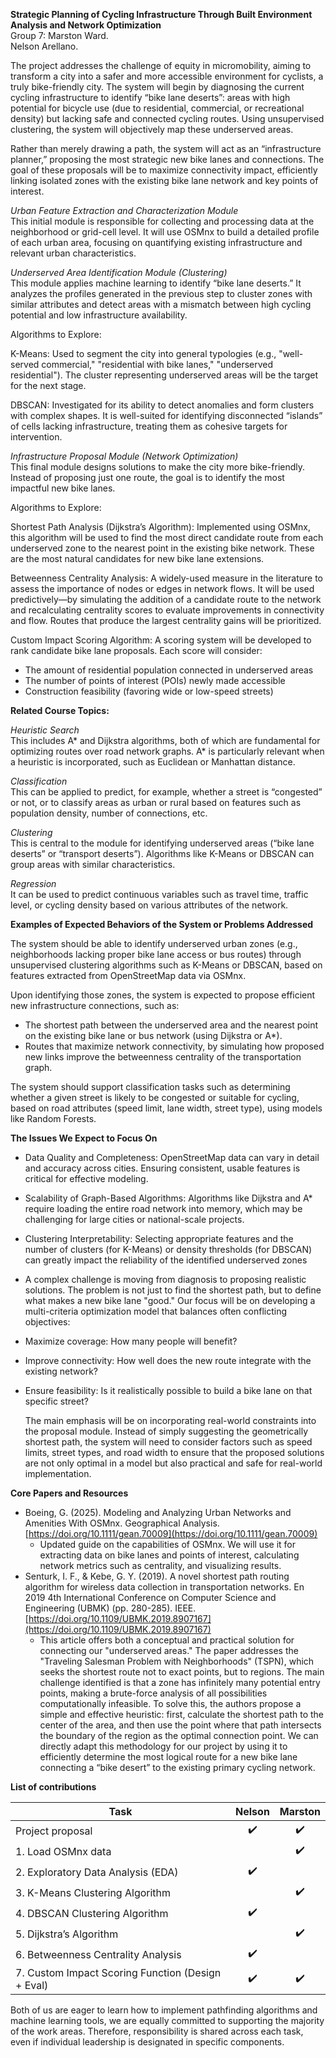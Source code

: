 **Strategic Planning of Cycling Infrastructure Through Built Environment Analysis and Network Optimization**  
Group 7:   Marston Ward.   
Nelson Arellano.

The project addresses the challenge of equity in micromobility, aiming to transform a city into a safer and more accessible environment for cyclists, a truly bike-friendly city. The system will begin by diagnosing the current cycling infrastructure to identify “bike lane deserts”: areas with high potential for bicycle use (due to residential, commercial, or recreational density) but lacking safe and connected cycling routes. Using unsupervised clustering, the system will objectively map these underserved areas.

Rather than merely drawing a path, the system will act as an “infrastructure planner,” proposing the most strategic new bike lanes and connections. The goal of these proposals will be to maximize connectivity impact, efficiently linking isolated zones with the existing bike lane network and key points of interest.

*Urban Feature Extraction and Characterization Module*  
This initial module is responsible for collecting and processing data at the neighborhood or grid-cell level. It will use OSMnx to build a detailed profile of each urban area, focusing on quantifying existing infrastructure and relevant urban characteristics.

*Underserved Area Identification Module (Clustering)*  
This module applies machine learning to identify “bike lane deserts.” It analyzes the profiles generated in the previous step to cluster zones with similar attributes and detect areas with a mismatch between high cycling potential and low infrastructure availability.

Algorithms to Explore:

K-Means: Used to segment the city into general typologies (e.g., "well-served commercial," "residential with bike lanes," "underserved residential"). The cluster representing underserved areas will be the target for the next stage.

DBSCAN: Investigated for its ability to detect anomalies and form clusters with complex shapes. It is well-suited for identifying disconnected “islands” of cells lacking infrastructure, treating them as cohesive targets for intervention.

*Infrastructure Proposal Module (Network Optimization)*  
This final module designs solutions to make the city more bike-friendly. Instead of proposing just one route, the goal is to identify the most impactful new bike lanes.

Algorithms to Explore:

Shortest Path Analysis (Dijkstra’s Algorithm): Implemented using OSMnx, this algorithm will be used to find the most direct candidate route from each underserved zone to the nearest point in the existing bike network. These are the most natural candidates for new bike lane extensions.

Betweenness Centrality Analysis: A widely-used measure in the literature to assess the importance of nodes or edges in network flows. It will be used predictively—by simulating the addition of a candidate route to the network and recalculating centrality scores to evaluate improvements in connectivity and flow. Routes that produce the largest centrality gains will be prioritized.

Custom Impact Scoring Algorithm: A scoring system will be developed to rank candidate bike lane proposals. Each score will consider:

* The amount of residential population connected in underserved areas  
* The number of points of interest (POIs) newly made accessible  
* Construction feasibility (favoring wide or low-speed streets)

**Related Course Topics:**

*Heuristic Search*  
This includes A\* and Dijkstra algorithms, both of which are fundamental for optimizing routes over road network graphs. A\* is particularly relevant when a heuristic is incorporated, such as Euclidean or Manhattan distance.

*Classification*  
This can be applied to predict, for example, whether a street is “congested” or not, or to classify areas as urban or rural based on features such as population density, number of connections, etc.

*Clustering*  
This is central to the module for identifying underserved areas (“bike lane deserts” or “transport deserts”). Algorithms like K-Means or DBSCAN can group areas with similar characteristics.

*Regression*  
It can be used to predict continuous variables such as travel time, traffic level, or cycling density based on various attributes of the network.

**Examples of Expected Behaviors of the System or Problems Addressed**

The system should be able to identify underserved urban zones (e.g., neighborhoods lacking proper bike lane access or bus routes) through unsupervised clustering algorithms such as K-Means or DBSCAN, based on features extracted from OpenStreetMap data via OSMnx.

Upon identifying those zones, the system is expected to propose efficient new infrastructure connections, such as:

* The shortest path between the underserved area and the nearest point on the existing bike lane or bus network (using Dijkstra or A\*).  
* Routes that maximize network connectivity, by simulating how proposed new links improve the betweenness centrality of the transportation graph.

The system should support classification tasks such as determining whether a given street is likely to be congested or suitable for cycling, based on road attributes (speed limit, lane width, street type), using models like Random Forests.

**The Issues We Expect to Focus On**

* Data Quality and Completeness: OpenStreetMap data can vary in detail and accuracy across cities. Ensuring consistent, usable features is critical for effective modeling.

* Scalability of Graph-Based Algorithms: Algorithms like Dijkstra and A\* require loading the entire road network into memory, which may be challenging for large cities or national-scale projects.

* Clustering Interpretability: Selecting appropriate features and the number of clusters (for K-Means) or density thresholds (for DBSCAN) can greatly impact the reliability of the identified underserved zones

* A complex challenge is moving from diagnosis to proposing realistic solutions. The problem is not just to find the shortest path, but to define what makes a new bike lane "good." Our focus will be on developing a multi-criteria optimization model that balances often conflicting objectives:

* Maximize coverage: How many people will benefit?  
* Improve connectivity: How well does the new route integrate with the existing network?  
* Ensure feasibility: Is it realistically possible to build a bike lane on that specific street?

  The main emphasis will be on incorporating real-world constraints into the proposal module. Instead of simply suggesting the geometrically shortest path, the system will need to consider factors such as speed limits, street types, and road width to ensure that the proposed solutions are not only optimal in a model but also practical and safe for real-world implementation.


**Core Papers and Resources**

* Boeing, G. (2025). Modeling and Analyzing Urban Networks and Amenities With OSMnx. Geographical Analysis. [https://doi.org/10.1111/gean.70009](https://doi.org/10.1111/gean.70009)  
  * Updated guide on the capabilities of OSMnx. We will use it for extracting data on bike lanes and points of interest, calculating network metrics such as centrality, and visualizing results.  
* Senturk, I. F., & Kebe, G. Y. (2019). A novel shortest path routing algorithm for wireless data collection in transportation networks. En 2019 4th International Conference on Computer Science and Engineering (UBMK) (pp. 280-285). IEEE. [https://doi.org/10.1109/UBMK.2019.8907167](https://doi.org/10.1109/UBMK.2019.8907167)  
  * This article offers both a conceptual and practical solution for connecting our "underserved areas." The paper addresses the "Traveling Salesman Problem with Neighborhoods" (TSPN), which seeks the shortest route not to exact points, but to regions. The main challenge identified is that a zone has infinitely many potential entry points, making a brute-force analysis of all possibilities computationally infeasible. To solve this, the authors propose a simple and effective heuristic: first, calculate the shortest path to the center of the area, and then use the point where that path intersects the boundary of the region as the optimal connection point. We can directly adapt this methodology for our project by using it to efficiently determine the most logical route for a new bike lane connecting a “bike desert” to the existing primary cycling network.


  
**List of contributions**

| Task | Nelson | Marston |
| ----- | :---: | :---: |
| Project proposal | ✔️  | ✔️  |
| 1\. Load OSMnx data |  | ✔️ |
| 2\. Exploratory Data Analysis (EDA) | ✔️ |  |
| 3\. K-Means Clustering Algorithm |  | ✔️ |
| 4\. DBSCAN Clustering Algorithm | ✔️ |  |
| 5\. Dijkstra’s Algorithm |  | ✔️ |
| 6\. Betweenness Centrality Analysis | ✔️ |  |
| 7\. Custom Impact Scoring Function (Design \+ Eval) | ✔️  | ✔️ |

Both of us are eager to learn how to implement pathfinding algorithms and machine learning tools, we are equally committed to supporting the majority of the work areas. Therefore, responsibility is shared across each task, even if individual leadership is designated in specific components.

